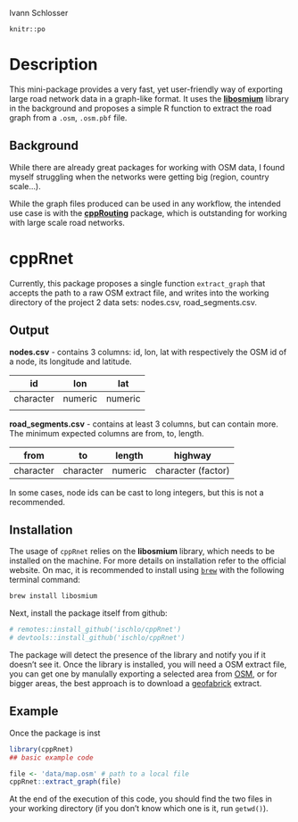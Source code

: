 Ivann Schlosser

    knitr::po

# Description

This mini-package provides a very fast, yet user-friendly way of
exporting large road network data in a graph-like format. It uses the
[**libosmium**](https://osmcode.org/libosmium/index.html) library in the
background and proposes a simple R function to extract the road graph
from a `.osm`, `.osm.pbf` file.

## Background

While there are already great packages for working with OSM data, I
found myself struggling when the networks were getting big (region,
country scale…).

While the graph files produced can be used in any workflow, the intended
use case is with the
[**cppRouting**](https://github.com/vlarmet/cppRouting) package, which
is outstanding for working with large scale road networks.

# cppRnet

Currently, this package proposes a single function `extract_graph` that
accepts the path to a raw OSM extract file, and writes into the working
directory of the project 2 data sets: nodes.csv, road_segments.csv.

## Output

**nodes.csv** - contains 3 columns: id, lon, lat with respectively the
OSM id of a node, its longitude and latitude.

| id        | lon     | lat     |
|-----------|---------|---------|
| character | numeric | numeric |
|           |         |         |

**road_segments.csv** - contains at least 3 columns, but can contain
more. The minimum expected columns are from, to, length.

| from      | to        | length  | highway            |
|-----------|-----------|---------|--------------------|
| character | character | numeric | character (factor) |

In some cases, node ids can be cast to long integers, but this is not a
recommended.

## Installation

The usage of `cppRnet` relies on the **libosmium** library, which needs
to be installed on the machine. For more details on installation refer
to the official website. On mac, it is recommended to install using
[`brew`](https://brew.sh) with the following terminal command:

``` bash
brew install libosmium
```

Next, install the package itself from github:

``` r
# remotes::install_github('ischlo/cppRnet')
# devtools::install_github('ischlo/cppRnet')
```

The package will detect the presence of the library and notify you if it
doesn’t see it. Once the library is installed, you will need a OSM
extract file, you can get one by manulally exporting a selected area
from [OSM](openstreetmap.org), or for bigger areas, the best approach is
to download a [geofabrick](https://download.geofabrik.de) extract.

## Example

Once the package is inst

``` r
library(cppRnet)
## basic example code

file <- 'data/map.osm' # path to a local file 
cppRnet::extract_graph(file)
```

At the end of the execution of this code, you should find the two files
in your working directory (if you don’t know which one is it, run
`getwd()`).
